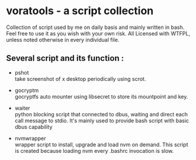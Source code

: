 # voratools - a script collection
Collection of script used by me on daily basis and mainly written in bash. 
Feel free to use it as you wish with your own risk. All Licensed with WTFPL,
unless noted otherwise in every individual file.

## Several script and its function  :

* pshot  
    take screenshot of x desktop periodically using scrot.

* gocryptm  
    gocryptfs auto mounter using libsecret to store its mountpoint and key.

* waiter  
    python blocking script that connected to dbus, waiting and direct each call message to stdio. It's mainly used to provide bash script with basic dbus capability

* nvmwrapper  
    wrapper script to install, upgrade and load nvm on demand. This script is created because loading nvm every 
.bashrc invocation is slow.
